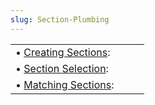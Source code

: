 ```yaml
---
slug: Section-Plumbing
---
```


|                                           |    |    |
| :---------------------------------------- | -- | :- |
| • [Creating Sections](Creating-Sections): |    |    |
| • [Section Selection](Section-Selection): |    |    |
| • [Matching Sections](Matching-Sections): |    |    |
